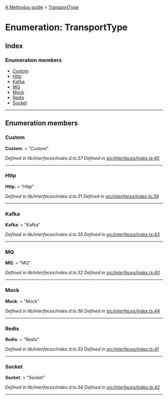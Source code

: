 [A Methodus guide](../README.md) > [TransportType](../enums/transporttype.md)

# Enumeration: TransportType

## Index

### Enumeration members

* [Custom](transporttype.md#custom)
* [Http](transporttype.md#http)
* [Kafka](transporttype.md#kafka)
* [MQ](transporttype.md#mq)
* [Mock](transporttype.md#mock)
* [Redis](transporttype.md#redis)
* [Socket](transporttype.md#socket)

---

## Enumeration members

<a id="custom"></a>

###  Custom

**Custom**:  = "Custom"

*Defined in lib/interfaces/index.d.ts:37*
*Defined in [src/interfaces/index.ts:45](https://github.com/nodulusteam/methodus.dev/blob/3c34c71/src/interfaces/index.ts#L45)*

___
<a id="http"></a>

###  Http

**Http**:  = "Http"

*Defined in lib/interfaces/index.d.ts:31*
*Defined in [src/interfaces/index.ts:39](https://github.com/nodulusteam/methodus.dev/blob/3c34c71/src/interfaces/index.ts#L39)*

___
<a id="kafka"></a>

###  Kafka

**Kafka**:  = "Kafka"

*Defined in lib/interfaces/index.d.ts:35*
*Defined in [src/interfaces/index.ts:43](https://github.com/nodulusteam/methodus.dev/blob/3c34c71/src/interfaces/index.ts#L43)*

___
<a id="mq"></a>

###  MQ

**MQ**:  = "MQ"

*Defined in lib/interfaces/index.d.ts:32*
*Defined in [src/interfaces/index.ts:40](https://github.com/nodulusteam/methodus.dev/blob/3c34c71/src/interfaces/index.ts#L40)*

___
<a id="mock"></a>

###  Mock

**Mock**:  = "Mock"

*Defined in lib/interfaces/index.d.ts:36*
*Defined in [src/interfaces/index.ts:44](https://github.com/nodulusteam/methodus.dev/blob/3c34c71/src/interfaces/index.ts#L44)*

___
<a id="redis"></a>

###  Redis

**Redis**:  = "Redis"

*Defined in lib/interfaces/index.d.ts:33*
*Defined in [src/interfaces/index.ts:41](https://github.com/nodulusteam/methodus.dev/blob/3c34c71/src/interfaces/index.ts#L41)*

___
<a id="socket"></a>

###  Socket

**Socket**:  = "Socket"

*Defined in lib/interfaces/index.d.ts:34*
*Defined in [src/interfaces/index.ts:42](https://github.com/nodulusteam/methodus.dev/blob/3c34c71/src/interfaces/index.ts#L42)*

___

